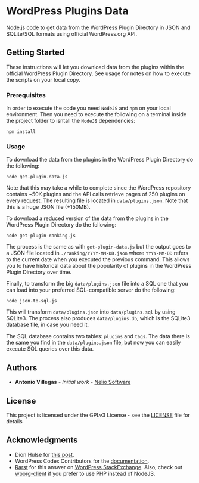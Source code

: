 # WordPress Plugins Data

Node.js code to get data from the WordPress Plugin Directory in JSON and SQLite/SQL formats using official WordPress.org API.

## Getting Started

These instructions will let you download data from the plugins within the official WordPress Plugin Directory. See usage for notes on how to execute the scripts on your local copy.

### Prerequisites

In order to execute the code you need `NodeJS` and `npm` on your local environment. Then you need to execute the following on a terminal inside the project folder to isntall the `NodeJS` dependencies:

```
npm install
```

### Usage

To download the data from the plugins in the WordPress Plugin Directory do the following:

```
node get-plugin-data.js
```

Note that this may take a while to complete since the WordPress repository contains ~50K plugins and the API calls retrieve pages of 250 plugins on every request. The resulting file is located in `data/plugins.json`. Note that this is a huge JSON file (+150MB).

To download a reduced version of the data from the plugins in the WordPress Plugin Directory do the following:

```
node get-plugin-ranking.js
```

The process is the same as with `get-plugin-data.js` but the output goes to a JSON file located in `./ranking/YYYY-MM-DD.json` where `YYYY-MM-DD` refers to the current date when you executed the previous command. This allows you to have historical data about the popularity of plugins in the WordPress Plugin Directory over time.

Finally, to transform the big `data/plugins.json` file into a SQL one that you can load into your preferred SQL-compatible server do the following:

```
node json-to-sql.js
```

This will transform `data/plugins.json` into `data/plugins.sql` by using SQLite3. The process also produces `data/plugins.db`, which is the SQLite3 database file, in case you need it.

The SQL database contains two tables: `plugins` and `tags`. The data there is the same you find in the `data/plugins.json` file, but now you can easily execute SQL queries over this data.

## Authors

* **Antonio Villegas** - *Initial work* - [Nelio Software](https://neliosoftware.com/)

## License

This project is licensed under the GPLv3 License - see the [LICENSE](LICENSE) file for details

## Acknowledgments

* Dion Hulse for [this post](http://dd32.id.au/projects/wordpressorg-plugin-information-api-docs/).
* WordPress Codex Contributors for the [documentation](https://codex.wordpress.org/WordPress.org_API).
* [Rarst](https://github.com/Rarst) for this answer on [WordPress StackExchange](https://wordpress.stackexchange.com/questions/273461/how-do-i-retrieve-a-list-of-popular-plugins-using-the-wordpress-org-plugin-api). Also, check out [wporg-client](https://github.com/Rarst/wporg-client) if you prefer to use PHP instead of NodeJS.

